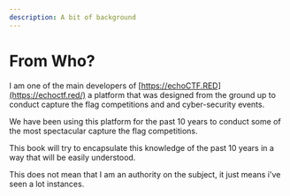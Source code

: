```yaml
---
description: A bit of background
---
```


# From Who?

I am one of the main developers of [https://echoCTF.RED](https://echoctf.red/) a platform that was designed from the ground up to conduct capture the flag competitions and and cyber-security events.

We have been using this platform for the past 10 years to conduct some of the most spectacular capture the flag competitions.&#x20;

This book will try to encapsulate this knowledge of the past 10 years in a way that will be easily understood.

This does not mean that I am an authority on the subject, it just means i've seen a lot instances.
